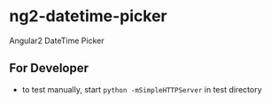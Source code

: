 # ng2-datetime-picker
Angular2 DateTime Picker

## For Developer
 * to test manually, start `python -mSimpleHTTPServer` in test directory

